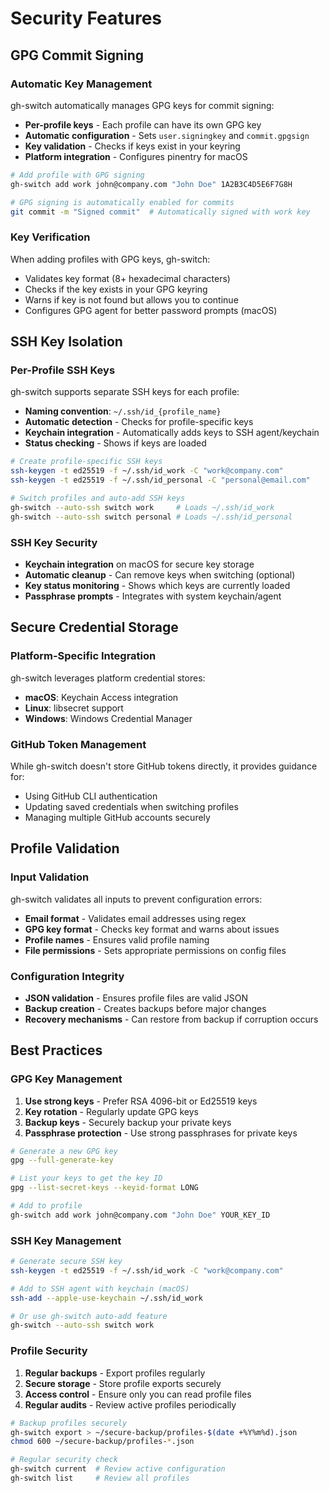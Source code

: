 # Security Features

## GPG Commit Signing

### Automatic Key Management

gh-switch automatically manages GPG keys for commit signing:

- **Per-profile keys** - Each profile can have its own GPG key
- **Automatic configuration** - Sets `user.signingkey` and `commit.gpgsign`
- **Key validation** - Checks if keys exist in your keyring
- **Platform integration** - Configures pinentry for macOS

```bash
# Add profile with GPG signing
gh-switch add work john@company.com "John Doe" 1A2B3C4D5E6F7G8H

# GPG signing is automatically enabled for commits
git commit -m "Signed commit"  # Automatically signed with work key
```

### Key Verification

When adding profiles with GPG keys, gh-switch:

- Validates key format (8+ hexadecimal characters)
- Checks if the key exists in your GPG keyring
- Warns if key is not found but allows you to continue
- Configures GPG agent for better password prompts (macOS)

## SSH Key Isolation

### Per-Profile SSH Keys

gh-switch supports separate SSH keys for each profile:

- **Naming convention**: `~/.ssh/id_{profile_name}`
- **Automatic detection** - Checks for profile-specific keys
- **Keychain integration** - Automatically adds keys to SSH agent/keychain
- **Status checking** - Shows if keys are loaded

```bash
# Create profile-specific SSH keys
ssh-keygen -t ed25519 -f ~/.ssh/id_work -C "work@company.com"
ssh-keygen -t ed25519 -f ~/.ssh/id_personal -C "personal@email.com"

# Switch profiles and auto-add SSH keys
gh-switch --auto-ssh switch work     # Loads ~/.ssh/id_work
gh-switch --auto-ssh switch personal # Loads ~/.ssh/id_personal
```

### SSH Key Security

- **Keychain integration** on macOS for secure key storage
- **Automatic cleanup** - Can remove keys when switching (optional)
- **Key status monitoring** - Shows which keys are currently loaded
- **Passphrase prompts** - Integrates with system keychain/agent

## Secure Credential Storage

### Platform-Specific Integration

gh-switch leverages platform credential stores:

- **macOS**: Keychain Access integration
- **Linux**: libsecret support
- **Windows**: Windows Credential Manager

### GitHub Token Management

While gh-switch doesn't store GitHub tokens directly, it provides guidance for:

- Using GitHub CLI authentication
- Updating saved credentials when switching profiles
- Managing multiple GitHub accounts securely

## Profile Validation

### Input Validation

gh-switch validates all inputs to prevent configuration errors:

- **Email format** - Validates email addresses using regex
- **GPG key format** - Checks key format and warns about issues
- **Profile names** - Ensures valid profile naming
- **File permissions** - Sets appropriate permissions on config files

### Configuration Integrity

- **JSON validation** - Ensures profile files are valid JSON
- **Backup creation** - Creates backups before major changes
- **Recovery mechanisms** - Can restore from backup if corruption occurs

## Best Practices

### GPG Key Management

1. **Use strong keys** - Prefer RSA 4096-bit or Ed25519 keys
2. **Key rotation** - Regularly update GPG keys
3. **Backup keys** - Securely backup your private keys
4. **Passphrase protection** - Use strong passphrases for private keys

```bash
# Generate a new GPG key
gpg --full-generate-key

# List your keys to get the key ID
gpg --list-secret-keys --keyid-format LONG

# Add to profile
gh-switch add work john@company.com "John Doe" YOUR_KEY_ID
```

### SSH Key Management

```bash
# Generate secure SSH key
ssh-keygen -t ed25519 -f ~/.ssh/id_work -C "work@company.com"

# Add to SSH agent with keychain (macOS)
ssh-add --apple-use-keychain ~/.ssh/id_work

# Or use gh-switch auto-add feature
gh-switch --auto-ssh switch work
```

### Profile Security

1. **Regular backups** - Export profiles regularly
2. **Secure storage** - Store profile exports securely
3. **Access control** - Ensure only you can read profile files
4. **Regular audits** - Review active profiles periodically

```bash
# Backup profiles securely
gh-switch export > ~/secure-backup/profiles-$(date +%Y%m%d).json
chmod 600 ~/secure-backup/profiles-*.json

# Regular security check
gh-switch current  # Review active configuration
gh-switch list     # Review all profiles
```

